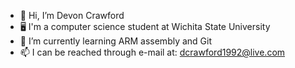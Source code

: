 - 👋 Hi, I’m Devon Crawford
- 🖥️ I'm a computer science student at Wichita State University
- 🌱 I’m currently learning ARM assembly and Git
- 📫 I can be reached through e-mail at: dcrawford1992@live.com

<!---
CrawDad1/CrawDad1 is a ✨ special ✨ repository because its `README.md` (this file) appears on your GitHub profile.
You can click the Preview link to take a look at your changes.
--->
